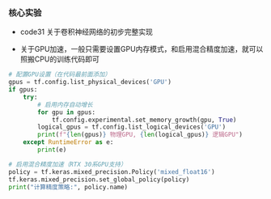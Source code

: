 ### 核心实验

- code31 关于卷积神经网络的初步完整实现

- 关于GPU加速，一般只需要设置GPU内存模式，和启用混合精度加速，就可以照搬CPU的训练代码即可

```python
# 配置GPU设置（在代码最前面添加）
gpus = tf.config.list_physical_devices('GPU')
if gpus:
    try:
        # 启用内存自动增长
        for gpu in gpus:
            tf.config.experimental.set_memory_growth(gpu, True)
        logical_gpus = tf.config.list_logical_devices('GPU')
        print(f"{len(gpus)} 物理GPU, {len(logical_gpus)} 逻辑GPU")
    except RuntimeError as e:
        print(e)

# 启用混合精度加速（RTX 30系GPU支持）
policy = tf.keras.mixed_precision.Policy('mixed_float16')
tf.keras.mixed_precision.set_global_policy(policy)
print("计算精度策略:", policy.name)
```